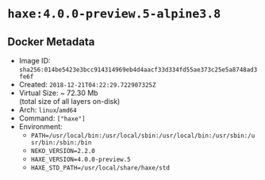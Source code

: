# `haxe:4.0.0-preview.5-alpine3.8`

## Docker Metadata

- Image ID: `sha256:014be5423e3bcc914314969eb4d4aacf33d334fd55ae373c25e5a8748ad3fe6f`
- Created: `2018-12-21T04:22:29.722907325Z`
- Virtual Size: ~ 72.30 Mb  
  (total size of all layers on-disk)
- Arch: `linux`/`amd64`
- Command: `["haxe"]`
- Environment:
  - `PATH=/usr/local/bin:/usr/local/sbin:/usr/local/bin:/usr/sbin:/usr/bin:/sbin:/bin`
  - `NEKO_VERSION=2.2.0`
  - `HAXE_VERSION=4.0.0-preview.5`
  - `HAXE_STD_PATH=/usr/local/share/haxe/std`
